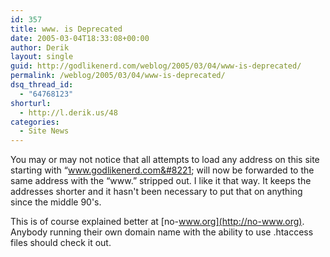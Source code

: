 ```yaml
---
id: 357
title: www. is Deprecated
date: 2005-03-04T18:33:08+00:00
author: Derik
layout: single
guid: http://godlikenerd.com/weblog/2005/03/04/www-is-deprecated/
permalink: /weblog/2005/03/04/www-is-deprecated/
dsq_thread_id:
  - "64768123"
shorturl:
  - http://l.derik.us/48
categories:
  - Site News
---
```

You may or may not notice that all attempts to load any address on this site starting with &#8220;www.godlikenerd.com&#8221; will now be forwarded to the same address with the &#8220;www.&#8221; stripped out. I like it that way. It keeps the addresses shorter and it hasn't been necessary to put that on anything since the middle 90's.

This is of course explained better at [no-www.org](http://no-www.org). Anybody running their own domain name with the ability to use .htaccess files should check it out.
